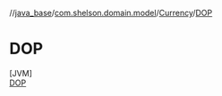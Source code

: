 //[java_base](../../../../index.md)/[com.shelson.domain.model](../../index.md)/[Currency](../index.md)/[DOP](index.md)

# DOP

[JVM]\
[DOP](index.md)
